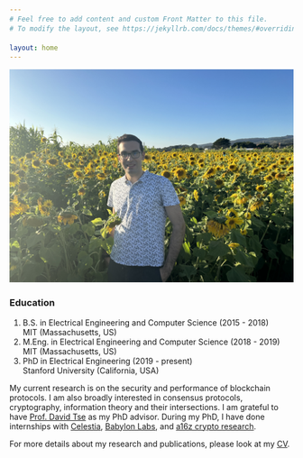 ```yaml
---
# Feel free to add content and custom Front Matter to this file.
# To modify the layout, see https://jekyllrb.com/docs/themes/#overriding-theme-defaults

layout: home
---
```


![my photo](photo.jpg)

### **Education** ###
1. B.S. in Electrical Engineering and Computer Science (2015 - 2018)<br/>
MIT (Massachusetts, US)
2. M.Eng. in Electrical Engineering and Computer Science (2018 - 2019)<br/>
MIT (Massachusetts, US)
3. PhD in Electrical Engineering (2019 - present)<br/>
Stanford University (California, USA)

My current research is on the security and performance of blockchain protocols. I am also broadly interested in consensus protocols, cryptography, information theory and their intersections. I am grateful to have [Prof. David Tse](https://tselab.stanford.edu/) as my PhD advisor. During my PhD, I have done internships with [Celestia](https://celestia.org/), [Babylon Labs](https://babylonlabs.io/), and [a16z crypto research](https://a16zcrypto.com/research/).

For more details about my research and publications, please look at my [CV](CV.pdf).
